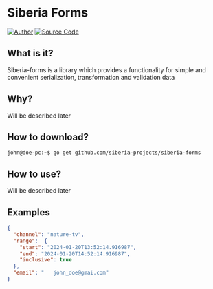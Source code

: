Siberia Forms
=================

[![Author](https://img.shields.io/badge/author-@siberia_projects-green.svg)](https://github.com/siberia-projects)
[![Source Code](https://img.shields.io/badge/source-siberia/main-blue.svg)](https://github.com/siberia-projects/siberia-forms)

## What is it?
Siberia-forms is a library which provides a functionality for simple and convenient
serialization, transformation and validation data

## Why?
Will be described later

## How to download?

```console
john@doe-pc:~$ go get github.com/siberia-projects/siberia-forms
```

## How to use?
Will be described later

## Examples
```json
{
  "channel": "nature-tv",
  "range":  {
    "start": "2024-01-20T13:52:14.916987",
    "end": "2024-01-20T14:52:14.916987",
    "inclusive": true
  },
  "email": "   john_doe@gmai.com"
}
```
